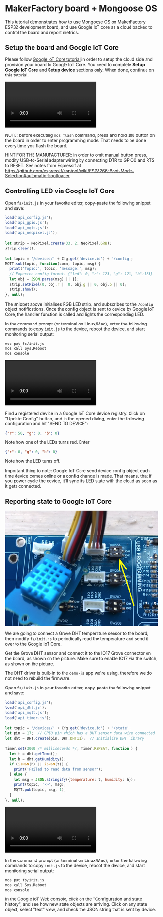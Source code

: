 # MakerFactory board + Mongoose OS

This tutorial demonstrates how to use Mongoose OS on MakerFactory ESP32
development board, and use Google IoT core as a cloud backed to
control the board and report metrics.

## Setup the board and Google IoT Core

Please follow [Google IoT Core tutorial](../../quickstart/cloud/google.md)
in order to setup the cloud side and provision your board to Google IoT Core.
You need to complete **Setup Google IoT Core** and
**Setup device** sections only. When done, continue on this tutorial.

<video controls="" class="float-right border w-50 p-3">
    <source src="images/mf1.mp4" type="video/mp4">
</video>

NOTE: before executing `mos flash` command, press and hold
`IO0` button on the board in order to enter programming mode. That needs
to be done every time you flash the board.

HINT FOR THE MANUFACTURER:
in order to omit manual button press, modify USB-to-Serial adapter wiring by connecting
DTR to GPIO0 and RTS to RESET. See notes from Espressif at
https://github.com/espressif/esptool/wiki/ESP8266-Boot-Mode-Selection#automatic-bootloader


## Controlling LED via Google IoT Core

Open `fs/init.js` in your favorite editor, copy-paste the following snippet and save:

```javascript
load('api_config.js');
load('api_gpio.js');
load('api_mqtt.js');
load('api_neopixel.js');

let strip = NeoPixel.create(33, 2, NeoPixel.GRB);
strip.clear();

let topic = '/devices/' + Cfg.get('device.id') + '/config';
MQTT.sub(topic, function(conn, topic, msg) {
  print('Topic:', topic, 'message:', msg);
  // Expected config format: {"led": 0, "r": 123, "g": 123, "b":123}
  let obj = JSON.parse(msg) || {};
  strip.setPixel(0, obj.r || 0, obj.g || 0, obj.b || 0);
  strip.show();
}, null);
```

The snippet above initialises RGB LED strip, and subscribes to the
`/config` object notifications. Once the config object is sent to device
by Google IoT Core, the handler function is called and lights the
corresponding LED.

In the command prompt (or terminal on Linux/Mac), enter the following commands
to copy `init.js` to the device, reboot the device, and start monitoring
serial output:

```
mos put fs/init.js
mos call Sys.Reboot
mos console
```

<video controls="" class="float-right border w-50 p-3">
    <source src="images/mf2.mp4" type="video/mp4">
</video>


Find a registered device in a Google IoT Core device registry.
Click on "Update Config" button, and in the opened dialog, enter
the following configuration and hit "SEND TO DEVICE":

```json
{"r": 50, "g": 0, "b": 0}
```

Note how one of the LEDs turns red. Enter

```json
{"r": 0, "g": 0, "b": 0}
```

Note how the LED turns off.

Important thing to note: Google IoT Core send device config object
each time device comes online or a config change is made. That means,
that if you power cycle the device, it'll sync its LED state with the
cloud as soon as it gets connected.


## Reporting state to Google IoT Core

<img src="images/mf3.png" class="float-right p-3 w-50">

We are going to connect a Grove DHT temperature sensor to the board,
then modify `fs/init.js` to periodically read the temperature and send
it over to the Google IoT Core.

Get the Grove DHT sensor and connect it to the IO17 Grove connector
on the board, as shown on the picture. Make sure to enable IO17 via the
switch, as shown on the picture.

The DHT driver is built-in to the `demo-js` app we're using, therefore
we do not need to rebuild the firmware.

Open `fs/init.js` in your favorite editor, copy-paste the following snippet and save:

<div class="clearfix"></div>

```javascript
load('api_config.js');
load('api_dht.js');
load('api_mqtt.js');
load('api_timer.js');

let topic = '/devices/' + Cfg.get('device.id') + '/state';
let pin = 17;  // GPIO pin which has a DHT sensor data wire connected
let dht = DHT.create(pin, DHT.DHT11);  // Initialize DHT library

Timer.set(3000 /* milliseconds */, Timer.REPEAT, function() {
  let t = dht.getTemp();
  let h = dht.getHumidity();
  if (isNaN(h) || isNaN(t)) {
    print('Failed to read data from sensor');
  } else {
    let msg = JSON.stringify({temperature: t, humidity: h});
    print(topic, '->', msg);
    MQTT.pub(topic, msg, 1);
  }
}, null);
```

<video controls="" class="float-right border w-50 m-3 p-0">
    <source src="images/mf4.mp4" type="video/mp4">
</video>


In the command prompt (or terminal on Linux/Mac), enter the following commands
to copy `init.js` to the device, reboot the device, and start monitoring
serial output:

```
mos put fs/init.js
mos call Sys.Reboot
mos console
```

In the Google IoT Web console, click on the "Configuration and state history",
and see how new state objects are arriving. Click on any state object,
select "text" view, and check the JSON string that is sent by device.
